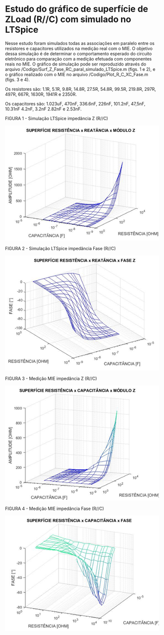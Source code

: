 # Estudo do gráfico de superfície de ZLoad (R//C) com simulado no LTSpice

Nesse estudo foram simulados todas as associações em paralelo entre os resistores e capacitores utilizados na medição
real com o MIE. O objetivo dessa simulação é de determinar o comportamento esperado do circuito eletrônico 
para comparação com a medição efetuada com componentes reais no MIE. O gráfico de simulação pode ser reproduzido através do
arquivo /Codigo/Surf_Z_Fase_RC_paral_simulado_LTSpice.m (figs. 1 e 2), e o gráfico realizado com o MIE no arquivo /Codigo/Plot_R_C_XC_Fase.m (figs. 3 e 4).

Os resistores são: 1.1R, 5.1R, 9.8R, 14.8R, 27.5R, 54.8R, 99.5R, 219.8R, 297R, 497R, 667R, 1630R, 1941R e 2350R.

Os capacitores são: 1.023uF, 470nF, 336.6nF, 226nF, 101.2nF, 47,5nF, 10.31nF 4.2nF, 3.2nF 2.82nF e 2.53nF.

FIGURA 1 - Simulação LTSpice impedância Z (R//C)

![](Simu_LTSpise_R_C_Z.jpg) 

FIGURA 2 - Simulação LTSpice impedância Fase (R//C)

![](Simu_LTSpise_R_C_Fase.jpg) 

FIGURA 3 - Medição MIE impedância Z (R//C)

![](Medicao_MIE_R_C_Z.jpg) 

FIGURA 4 - Medição MIE impedância Fase (R//C)

![](Medicao_MIE_R_C_Fase.jpg) 

